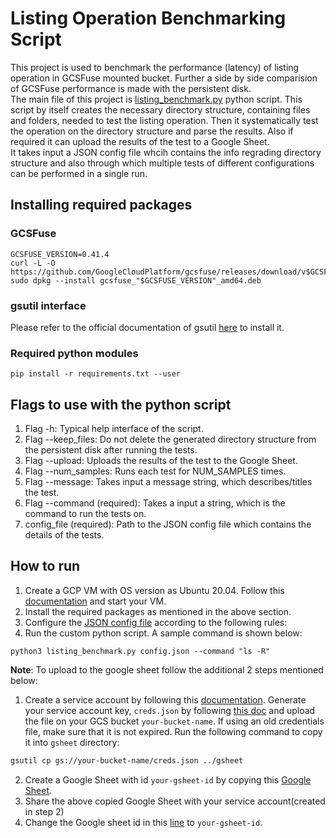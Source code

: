 # Listing Operation Benchmarking Script

This project is used to benchmark the performance (latency) of listing operation in GCSFuse mounted bucket. Further a side by side comparision of GCSFuse performance is made with the persistent disk.\
The main file of this project is [listing_benchmark.py](listing_benchmark.py) python script. This script by itself creates the necessary directory structure, containing files and folders, needed to test the listing operation. Then it systematically test the operation on the directory structure and parse the results. Also if required it can upload the results of the test to a Google Sheet.\
It takes input a JSON config file whcih contains the info regrading directory structure and also through which multiple tests of different configurations can be performed in a single run.

## Installing required packages

### GCSFuse
```
GCSFUSE_VERSION=0.41.4
curl -L -O https://github.com/GoogleCloudPlatform/gcsfuse/releases/download/v$GCSFUSE_VERSION/gcsfuse_"$GCSFUSE_VERSION"_amd64.deb
sudo dpkg --install gcsfuse_"$GCSFUSE_VERSION"_amd64.deb
```

### gsutil interface
Please refer to the official documentation of gsutil [here](https://cloud.google.com/storage/docs/gsutil_install) to install it.

### Required python modules
```
pip install -r requirements.txt --user
```

## Flags to use with the python script
1. Flag -h: Typical help interface of the script.
2. Flag --keep_files: Do not delete the generated directory structure from the persistent disk after running the tests.
3. Flag --upload: Uploads the results of the test to the Google Sheet.
4. Flag --num_samples: Runs each test for NUM_SAMPLES times.
5. Flag --message: Takes input a message string, which describes/titles the test.
6. Flag --command (required): Takes a input a string, which is the command to run the tests on.
7. config_file (required): Path to the JSON config file which contains the details of the tests.

## How to run
1. Create a GCP VM with OS version as Ubuntu 20.04. Follow this [documentation](https://cloud.google.com/compute/docs/create-linux-vm-instance) and start your VM.
2. Install the required packages as mentioned in the above section.
3. Configure the [JSON config file](config.json) according to the following rules:
4. Run the custom python script. A sample command is shown below:
```
python3 listing_benchmark.py config.json --command "ls -R"
```

**Note**: To upload to the google sheet follow the additional 2 steps mentioned below:
1. Create a service account by following this [documentation](https://cloud.google.com/iam/docs/creating-managing-service-accounts). Generate your service account key, `creds.json` by following [this doc](https://cloud.google.com/iam/docs/creating-managing-service-account-keys#iam-service-account-keys-create-console) and upload the file on your GCS bucket `your-bucket-name`. If using an old credentials file, make sure that it is not expired. Run the following command to copy it into `gsheet` directory:
```bash
gsutil cp gs://your-bucket-name/creds.json ../gsheet
```
2. Create a Google Sheet with id `your-gsheet-id` by copying this [Google Sheet](https://docs.google.com/spreadsheets/d/10fyD6pPyrQoVt9YofT1SyXyjEqPqNhya356ThuA9H_o/edit?usp=sharing).
3. Share the above copied Google Sheet with your service account(created in step 2)
4. Change the Google sheet id in this [line](https://github.com/GoogleCloudPlatform/gcsfuse/blob/master/perfmetrics/scripts/gsheet/gsheet.py#L5) to `your-gsheet-id`.
